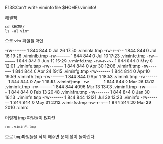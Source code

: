 E138:Can't write viminfo file $HOME/.viminfo!


해결책 
```
cd $HOME/
ls -al vim*
```
으로 vim 파일들 확인

-rw-------  1 844 844     0 Jul 26 17:50 .viminfa.tmp
-rw-r--r--  1 844 844     0 Jul 16 19:26 .viminfb.tmp
-rw-------  1 844 844     0 Jul 10 17:23 .viminfc.tmp
-rw-------  1 844 844     0 Jun 13 15:29 .viminfd.tmp
-rw-r--r--  1 844 844     0 May  8 12:01 .viminfe.tmp
-rw-------  1 844 844     0 Apr 30 12:06 .viminff.tmp
-rw-------  1 844 844     0 Apr 24 19:15 .viminfg.tmp
-rw-------  1 844 844     0 Apr 10 19:59 .viminfh.tmp
-rw-------  1 844 844     0 Apr  1 18:53 .viminfi.tmp
-rw-------  1 844 844     0 Apr  1 18:53 .viminfj.tmp
-rw-------  1 844 844     0 Mar 26 13:12 .viminfk.tmp
-rw-------  1 844 844  4096 Mar 13 13:03 .viminfl.tmp
-rw-------  1 844 844     0 Feb 13 20:48 .viminfm.tmp
-rw-------  1 844 844     0 Jan 30 16:13 .viminfn.tmp
-rw-------  1 844 844 12121 Jul 30 13:23 .viminfo
-rw-------  1 844 844     0 May 31  2012 .viminfo.tmp
-rw-r--r--  1 844 844    20 Mar 29  2010 .vimrc

이렇게 tmp 파일들이 많다면


```
rm .vimin*.tmp
```
으로 tmp파일들을 삭제 해주면 문제 없이 돌아간다.
